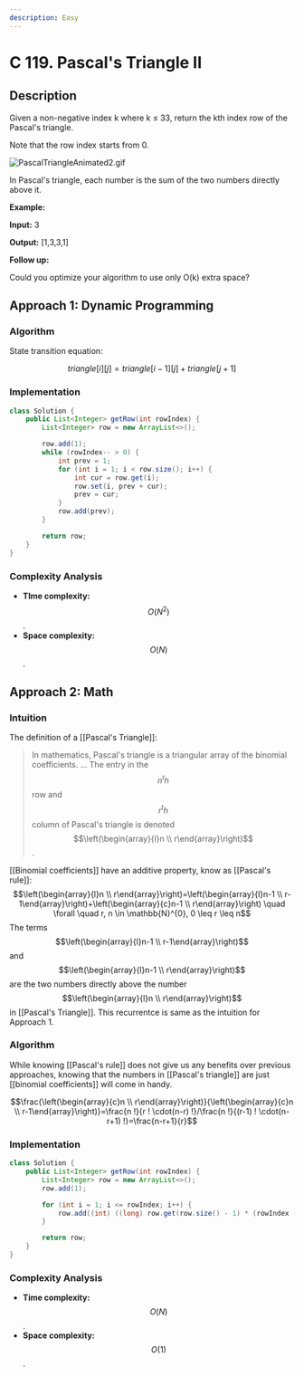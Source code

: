```yaml
---
description: Easy
---
```


# C 119. Pascal's Triangle II

## Description

Given a non-negative index k where k ≤ 33, return the kth index row of the Pascal's triangle.

Note that the row index starts from 0.

![PascalTriangleAnimated2.gif](blob:https://app.gitbook.com/8394a291-aebb-43d5-bb43-0e5011daa301)

In Pascal's triangle, each number is the sum of the two numbers directly above it.

**Example:**

**Input:** 3

**Output:** \[1,3,3,1\]

**Follow up:**

Could you optimize your algorithm to use only O\(k\) extra space?

## Approach 1: Dynamic Programming

### Algorithm

State transition equation:

$$triangle[i][j] = triangle[i - 1][j] + triangle[j + 1]$$

### Implementation

```java
class Solution {
    public List<Integer> getRow(int rowIndex) {
        List<Integer> row = new ArrayList<>();

        row.add(1);
        while (rowIndex-- > 0) {
            int prev = 1;
            for (int i = 1; i < row.size(); i++) {
                int cur = row.get(i);
                row.set(i, prev + cur);
                prev = cur;
            }
            row.add(prev);
        }

        return row;
    }
}
```

### Complexity Analysis

* **TIme complexity:** $$O(N^2)$$.
* **Space complexity:** $$O(N)$$.

## Approach 2: Math

### Intuition

The definition of a \[\[Pascal's Triangle\]\]:

> In mathematics, Pascal's triangle is a triangular array of the binomial coefficients. ... The entry in the $$n^th$$ row and $$r^th$$ column of Pascal's triangle is denoted $$\left(\begin{array}{l}n \\ r\end{array}\right)$$.

\[\[Binomial coefficients\]\] have an additive property, know as \[\[Pascal's rule\]\]: $$\left(\begin{array}{l}n \\ r\end{array}\right)=\left(\begin{array}{l}n-1 \\ r-1\end{array}\right)+\left(\begin{array}{c}n-1 \\ r\end{array}\right) \quad \forall \quad r, n \in \mathbb{N}^{0}, 0 \leq r \leq n$$ The terms $$\left(\begin{array}{l}n-1 \\ r-1\end{array}\right)$$ and $$\left(\begin{array}{l}n-1 \\ r\end{array}\right)$$ are the two numbers directly above the number $$\left(\begin{array}{l}n \\ r\end{array}\right)$$ in \[\[Pascal's Triangle\]\]. This recurrentce is same as the intuition for Approach 1.

### Algorithm

While knowing \[\[Pascal's rule\]\] does not give us any benefits over previous approaches, knowing that the numbers in \[\[Pascal's triangle\]\] are just \[\[binomial coefficients\]\] will come in handy.

$$\frac{\left(\begin{array}{c}n \\ r\end{array}\right)}{\left(\begin{array}{c}n \\ r-1\end{array}\right)}=\frac{n !}{r ! \cdot(n-r) !}/\frac{n !}{(r-1) ! \cdot(n-r+1) !}=\frac{n-r+1}{r}$$

### Implementation

```java
class Solution {
    public List<Integer> getRow(int rowIndex) {
        List<Integer> row = new ArrayList<>();
        row.add(1);

        for (int i = 1; i <= rowIndex; i++) {
            row.add((int) ((long) row.get(row.size() - 1) * (rowIndex - i + 1) / i));
        }

        return row;
    }
}
```

### Complexity Analysis

* **Time complexity:** $$O(N)$$.
* **Space complexity:** $$O(1)$$.

